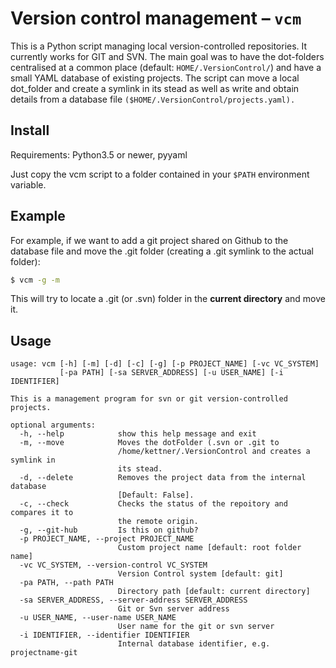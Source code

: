 # Version control management – `vcm`
This is a Python script managing local version-controlled repositories.
It currently works for GIT and SVN.
The main goal was to have the dot-folders centralised at a common place
 (default: `HOME/.VersionControl/`) and have a small YAML database of
 existing projects.
The script can move a local dot_folder and create a symlink in its stead as
 well as write and obtain details from a database file
 `($HOME/.VersionControl/projects.yaml).`

## Install

Requirements: Python3.5 or newer, pyyaml

Just copy the vcm script to a folder contained in your ```$PATH``` environment
 variable.


## Example

For example, if we want to add a git project shared on Github to the database file
 and move the .git folder (creating a .git symlink to the actual folder):

 ```bash
 $ vcm -g -m
 ```
This will try to locate a .git (or .svn) folder in the **current directory**
 and move it.


## Usage

```Text
usage: vcm [-h] [-m] [-d] [-c] [-g] [-p PROJECT_NAME] [-vc VC_SYSTEM]
           [-pa PATH] [-sa SERVER_ADDRESS] [-u USER_NAME] [-i IDENTIFIER]

This is a management program for svn or git version-controlled projects.

optional arguments:
  -h, --help            show this help message and exit
  -m, --move            Moves the dotFolder (.svn or .git to
                        /home/kettner/.VersionControl and creates a symlink in
                        its stead.
  -d, --delete          Removes the project data from the internal database
                        [Default: False].
  -c, --check           Checks the status of the repoitory and compares it to
                        the remote origin.
  -g, --git-hub         Is this on github?
  -p PROJECT_NAME, --project PROJECT_NAME
                        Custom project name [default: root folder name]
  -vc VC_SYSTEM, --version-control VC_SYSTEM
                        Version Control system [default: git]
  -pa PATH, --path PATH
                        Directory path [default: current directory]
  -sa SERVER_ADDRESS, --server-address SERVER_ADDRESS
                        Git or Svn server address
  -u USER_NAME, --user-name USER_NAME
                        User name for the git or svn server
  -i IDENTIFIER, --identifier IDENTIFIER
                        Internal database identifier, e.g. projectname-git
```
